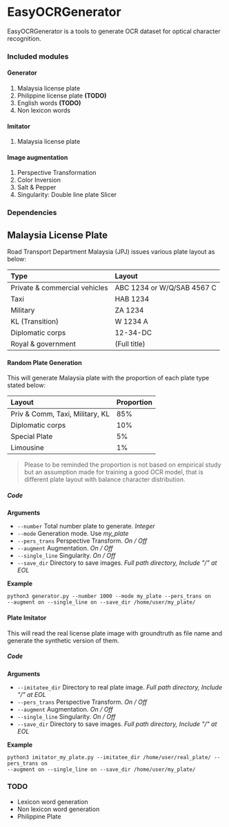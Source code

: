 # EasyOCRGenerator

EasyOCRGenerator is a tools to generate OCR dataset for optical character recognition.

### Included modules
#### Generator
1. Malaysia license plate
2. Philippine license plate **(TODO)**
3. English words **(TODO)**
4. Non lexicon words

#### Imitator
1. Malaysia license plate

#### Image augmentation
1. Perspective Transformation
2. Color Inversion
3. Salt & Pepper
4. Singularity: Double line plate Slicer
### Dependencies

## Malaysia License Plate
Road Transport Department Malaysia (JPJ) issues various plate layout as below:

| Type                             | Layout                     |
| :------------------------------- | :------------------------- |
| Private & commercial vehicles	   | ABC 1234 or W/Q/SAB 4567 C |
| Taxi                      	   | HAB 1234                   |
| Military	                       | ZA 1234                    |
| KL (Transition)             	   | W 1234 A                   |
| Diplomatic corps          	   | 12-34-DC                   |
| Royal & government           	   | (Full title)               |

#### Random Plate Generation
This will generate Malaysia plate with the proportion of each plate type stated below: 

| Layout                           | Proportion                 |
| :------------------------------- | :------------------------- |
| Priv & Comm, Taxi, Military, KL  | 85%                        |
| Diplomatic corps            	   | 10%                        |
| Special Plate                	   | 5%                         |
| Limousine	                       | 1%                         |

>Please to be reminded the proportion is not based on empirical study but an 
assumption made for training a good OCR model, that is different plate 
layout with balance character distribution.

##### Code
**Arguments**
- `--number` Total number plate to generate. *Integer*
- `--mode` Generation mode. Use *my_plate*
- `--pers_trans` Perspective Transform. *On / Off*
- `--augment` Augmentation. *On / Off*
- `--single_line` Singularity. *On / Off*
- `--save_dir` Directory to save images. *Full path directory, Include
  "/" at EOL*

**Example**

```
python3 generator.py --number 1000 --mode my_plate --pers_trans on 
--augment on --single_line on --save_dir /home/user/my_plate/
```
#### Plate Imitator
This will read the real license plate image with groundtruth as file
name and generate the synthetic version of them.

##### Code
**Arguments**
- `--imitatee_dir` Directory to real plate image. *Full path directory,
  Include "/" at EOL*
- `--pers_trans` Perspective Transform. *On / Off*
- `--augment` Augmentation. *On / Off*
- `--single_line` Singularity. *On / Off*
- `--save_dir` Directory to save images. *Full path directory, Include "/" at EOL*

**Example**
```
python3 imitator_my_plate.py --imitatee_dir /home/user/real_plate/ --pers_trans on 
--augment on --single_line on --save_dir /home/user/my_plate/
```

### TODO
- Lexicon word generation
- Non lexicon word generation
- Philippine Plate